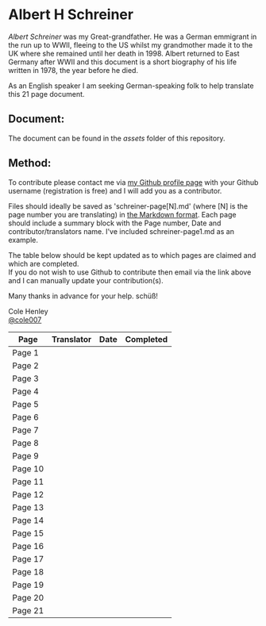 # Albert H Schreiner

*Albert Schreiner* was my Great-grandfather. He was a German emmigrant in the run up to WWII, fleeing to the US whilst my grandmother made it to the UK where she remained until her death in 1998. Albert returned to East Germany after WWII and this document is a short biography of his life written in 1978, the year before he died.

As an English speaker I am seeking German-speaking folk to help translate this 21 page document.

## Document:

The document can be found in the *assets* folder of this repository.

## Method:

To contribute please contact me via [my Github profile page](https://github.com/cole007) with your Github username (registration is free) and I will add you as a contributor.

Files should ideally be saved as 'schreiner-page[N].md' (where [N] is the page number you are translating) in [the Markdown format](https://github.com/adam-p/markdown-here/wiki/Markdown-Cheatsheet). Each page should include a summary block with the Page number, Date and contributor/translators name. I've included schreiner-page1.md as an example.

The table below should be kept updated as to which pages are claimed and which are completed.  
If you do not wish to use Github to contribute then email via the link above and I can manually update your contribution(s).

Many thanks in advance for your help. schüß!

Cole Henley  
[@cole007](https://twitter.com/cole007)

| Page | Translator | Date | Completed |
|---|---|---|---|
| Page 1 |   |   |   |
| Page 2 |   |   |   |
| Page 3 |   |   |   |
| Page 4 |   |   |   |
| Page 5 |   |   |   |
| Page 6 |   |   |   |
| Page 7 |   |   |   |
| Page 8 |   |   |   |
| Page 9 |   |   |   |
| Page 10 |   |   |   |
| Page 11 |   |   |   |
| Page 12 |   |   |   |
| Page 13 |   |   |   |
| Page 14 |   |   |   |
| Page 15 |   |   |   |
| Page 16 |   |   |   |
| Page 17 |   |   |   |
| Page 18 |   |   |   |
| Page 19 |   |   |   |
| Page 20 |   |   |   |
| Page 21 |   |   |   |